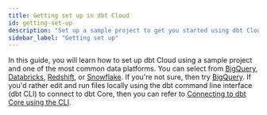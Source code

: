 ```yaml
---
title: Getting set up in dbt Cloud
id: getting-set-up
description: "Set up a sample project to get you started using dbt Cloud."
sidebar_label: "Getting set up"
---
```



In this guide, you will learn how to set up dbt Cloud using a sample project and one of the most common data platforms. You can select from [BigQuery](/tutorial/getting-set-up/setting-up-bigquery), [Databricks](/tutorial/getting-set-up/setting-up-databricks), [Redshift](/tutorial/getting-set-up/setting-up-redshift), or [Snowflake](/tutorial/getting-set-up/setting-up-snowflake). If you're not sure, then try [BigQuery](/tutorial/getting-set-up/setting-up-bigquery). If you'd rather edit and run files locally using the dbt command line interface (dbt CLI) to connect to dbt Core, then you can refer to [Connecting to dbt Core using the CLI](/tutorial/leveling-up/connecting-to-dbt-core).
